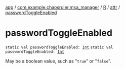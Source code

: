 [app](../../../index.md) / [com.example.chaosruler.msa_manager](../../index.md) / [R](../index.md) / [attr](index.md) / [passwordToggleEnabled](.)

# passwordToggleEnabled

`static val passwordToggleEnabled: `[`Int`](https://kotlinlang.org/api/latest/jvm/stdlib/kotlin/-int/index.html)
`static val passwordToggleEnabled: `[`Int`](https://kotlinlang.org/api/latest/jvm/stdlib/kotlin/-int/index.html)

May be a boolean value, such as "`true`" or "`false`".

